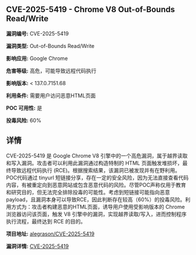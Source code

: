 ## CVE-2025-5419 - Chrome V8 Out-of-Bounds Read/Write

**漏洞编号:** CVE-2025-5419

**漏洞类型:** Out-of-Bounds Read/Write

**影响应用:** Google Chrome

**危害等级:** 高危，可能导致远程代码执行

**影响版本:** < 137.0.7151.68

**利用条件:** 需要用户访问恶意HTML页面

**POC 可用性:** 是

**投毒风险:** 60%

## 详情

CVE-2025-5419 是 Google Chrome V8 引擎中的一个高危漏洞，属于越界读取和写入漏洞。攻击者可以利用此漏洞通过构造特制的 HTML 页面触发堆损坏，最终导致远程代码执行 (RCE)。根据搜索结果，该漏洞已被发现并有在野利用。POC代码通过 tinyurl 短链接分享，存在一定的安全风险，因为无法直接查看代码内容，有被重定向到恶意网站或包含恶意代码的风险。尽管POC声称仅用于教育和研究目的，但无法完全排除投毒的可能性。考虑到短链接可能指向恶意payload，且漏洞本身可以导致RCE，因此判断存在较高（60%）的投毒风险。利用方式为：攻击者构建恶意的HTML页面，诱导用户使用受影响版本的 Chrome 浏览器访问该页面，触发 V8 引擎中的漏洞，实现越界读取/写入，进而控制程序执行流程，最终达到 RCE 的目的。

**项目地址:** [alegrason/CVE-2025-5419](https://github.com/alegrason/CVE-2025-5419)

**漏洞详情:** [CVE-2025-5419](https://nvd.nist.gov/vuln/detail/CVE-2025-5419)
